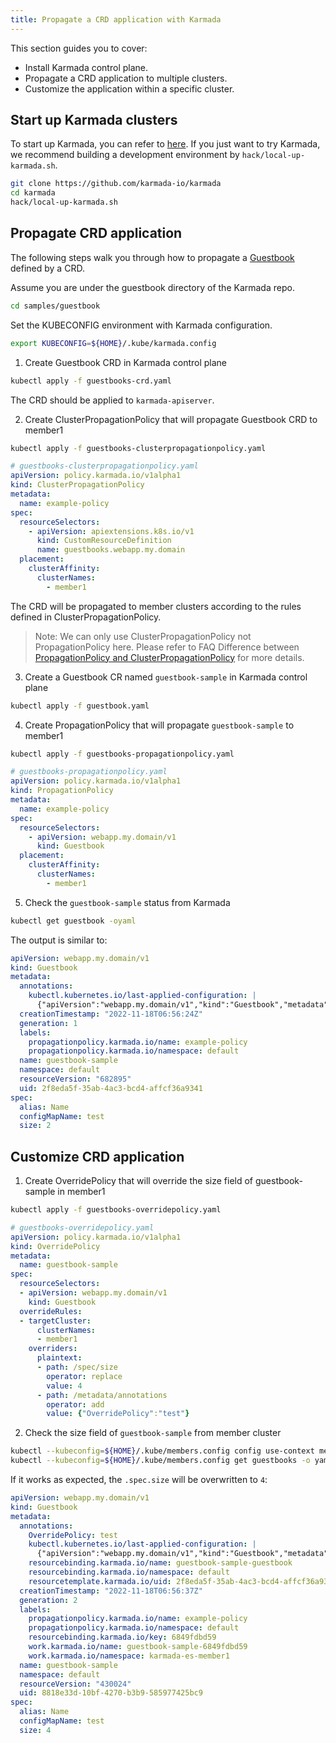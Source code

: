 ```yaml
---
title: Propagate a CRD application with Karmada
---
```

This section guides you to cover:

- Install Karmada control plane.
- Propagate a CRD application to multiple clusters.
- Customize the application within a specific cluster.

## Start up Karmada clusters

To start up Karmada, you can refer to [here](../installation/installation.md).
If you just want to try Karmada, we recommend building a development environment by ```hack/local-up-karmada.sh```.

```sh
git clone https://github.com/karmada-io/karmada
cd karmada
hack/local-up-karmada.sh
```

## Propagate CRD application

The following steps walk you through how to propagate a [Guestbook](https://book.kubebuilder.io/quick-start.html#create-a-project) defined by a CRD.

Assume you are under the guestbook directory of the Karmada repo.

```bash
cd samples/guestbook
```

Set the KUBECONFIG environment with Karmada configuration.

```bash
export KUBECONFIG=${HOME}/.kube/karmada.config
```

1. Create Guestbook CRD in Karmada control plane

```bash
kubectl apply -f guestbooks-crd.yaml 
```

The CRD should be applied to `karmada-apiserver`.

2. Create ClusterPropagationPolicy that will propagate Guestbook CRD to member1

```bash
kubectl apply -f guestbooks-clusterpropagationpolicy.yaml
```

```yaml
# guestbooks-clusterpropagationpolicy.yaml
apiVersion: policy.karmada.io/v1alpha1
kind: ClusterPropagationPolicy
metadata:
  name: example-policy
spec:
  resourceSelectors:
    - apiVersion: apiextensions.k8s.io/v1
      kind: CustomResourceDefinition
      name: guestbooks.webapp.my.domain
  placement:
    clusterAffinity:
      clusterNames:
        - member1
```

The CRD will be propagated to member clusters according to the rules defined in ClusterPropagationPolicy.

> Note: We can only use ClusterPropagationPolicy not PropagationPolicy here.
> Please refer to FAQ Difference between [PropagationPolicy and ClusterPropagationPolicy](../faq/faq.md#what-is-the-difference-between-propagationpolicy-and-clusterpropagationpolicy)
> for more details.

3. Create a Guestbook CR named `guestbook-sample` in Karmada control plane

```bash
kubectl apply -f guestbook.yaml
```

4. Create PropagationPolicy that will propagate `guestbook-sample` to member1

```bash
kubectl apply -f guestbooks-propagationpolicy.yaml
```

```yaml
# guestbooks-propagationpolicy.yaml
apiVersion: policy.karmada.io/v1alpha1
kind: PropagationPolicy
metadata:
  name: example-policy
spec:
  resourceSelectors:
    - apiVersion: webapp.my.domain/v1
      kind: Guestbook
  placement:
    clusterAffinity:
      clusterNames:
        - member1
```

5. Check the `guestbook-sample` status from Karmada

```bash
kubectl get guestbook -oyaml
```

The output is similar to:

```yaml
apiVersion: webapp.my.domain/v1
kind: Guestbook
metadata:
  annotations:
    kubectl.kubernetes.io/last-applied-configuration: |
      {"apiVersion":"webapp.my.domain/v1","kind":"Guestbook","metadata":{"annotations":{},"name":"guestbook-sample","namespace":"default"},"spec":{"alias":"Name","configMapName":"test","size":2}}
  creationTimestamp: "2022-11-18T06:56:24Z"
  generation: 1
  labels:
    propagationpolicy.karmada.io/name: example-policy
    propagationpolicy.karmada.io/namespace: default
  name: guestbook-sample
  namespace: default
  resourceVersion: "682895"
  uid: 2f8eda5f-35ab-4ac3-bcd4-affcf36a9341
spec:
  alias: Name
  configMapName: test
  size: 2
```

## Customize CRD application

1. Create OverridePolicy that will override the size field of guestbook-sample in member1

```bash
kubectl apply -f guestbooks-overridepolicy.yaml
```

```yaml
# guestbooks-overridepolicy.yaml
apiVersion: policy.karmada.io/v1alpha1
kind: OverridePolicy
metadata:
  name: guestbook-sample
spec: 
  resourceSelectors: 
  - apiVersion: webapp.my.domain/v1 
    kind: Guestbook
  overrideRules: 
  - targetCluster: 
      clusterNames:
      - member1
    overriders:
      plaintext:
      - path: /spec/size
        operator: replace
        value: 4
      - path: /metadata/annotations
        operator: add
        value: {"OverridePolicy":"test"}
```

2. Check the size field of `guestbook-sample` from member cluster

```bash
kubectl --kubeconfig=${HOME}/.kube/members.config config use-context member1
kubectl --kubeconfig=${HOME}/.kube/members.config get guestbooks -o yaml
```

If it works as expected, the `.spec.size` will be overwritten to `4`:

```yaml
apiVersion: webapp.my.domain/v1
kind: Guestbook
metadata:
  annotations:
    OverridePolicy: test
    kubectl.kubernetes.io/last-applied-configuration: |
      {"apiVersion":"webapp.my.domain/v1","kind":"Guestbook","metadata":{"annotations":{},"name":"guestbook-sample","namespace":"default"},"spec":{"alias":"Name","configMapName":"test","size":2}}
    resourcebinding.karmada.io/name: guestbook-sample-guestbook
    resourcebinding.karmada.io/namespace: default
    resourcetemplate.karmada.io/uid: 2f8eda5f-35ab-4ac3-bcd4-affcf36a9341
  creationTimestamp: "2022-11-18T06:56:37Z"
  generation: 2
  labels:
    propagationpolicy.karmada.io/name: example-policy
    propagationpolicy.karmada.io/namespace: default
    resourcebinding.karmada.io/key: 6849fdbd59
    work.karmada.io/name: guestbook-sample-6849fdbd59
    work.karmada.io/namespace: karmada-es-member1
  name: guestbook-sample
  namespace: default
  resourceVersion: "430024"
  uid: 8818e33d-10bf-4270-b3b9-585977425bc9
spec:
  alias: Name
  configMapName: test
  size: 4
```
